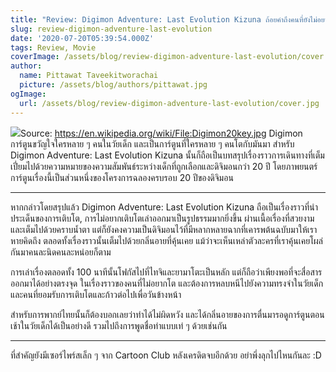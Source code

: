 ```yaml
---
title: "Review: Digimon Adventure: Last Evolution Kizuna ถ้อยคำถึงคนที่ยังไม่อยากโต และหลบหนีไปอยู่ในความทรงจำของวัยเด็ก"
slug: review-digimon-adventure-last-evolution
date: '2020-07-20T05:39:54.000Z'
tags: Review, Movie
coverImage: /assets/blog/review-digimon-adventure-last-evolution/cover.jpg
author:
  name: Pittawat Taveekitworachai
  picture: /assets/blog/authors/pittawat.jpg
ogImage:
  url: /assets/blog/review-digimon-adventure-last-evolution/cover.jpg
---
```


![](__GHOST_URL__/content/images/2020/07/image-1.jpeg)Source: https://en.wikipedia.org/wiki/File:Digimon20key.jpg
Digimon การ์ตูนขวัญใจใครหลาย ๆ คนในวัยเด็ก และเป็นการ์ตูนที่ใครหลาย ๆ คนโตกับมันมา สำหรับ Digimon Adventure: Last Evolution Kizuna นั้นก็ถือเป็นบทสรุปเรื่องราวการเดินทางที่เต็มเปี่ยมไปด้วยความหมายของความสัมพันธ์ระหว่างเด็กที่ถูกเลือกและดิจิมอนกว่า 20 ปี โดยภาพยนตร์การ์ตูนเรื่องนี้เป็นส่วนหนึ่งของโครงการฉลองครบรอบ 20 ปีของดิจิมอน

---

หากกล่าวโดยสรุปแล้ว Digimon Adventure: Last Evolution Kizuna ถือเป็นเรื่องราวที่นำประเด็นของการเติบโต, การไม่อยากเติบโตเล่าออกมาเป็นรูปธรรมมากยิ่งขึ้น ผ่านเนื้อเรื่องที่สวยงามและเต็มไปด้วยคราบน้ำตา แต่ก็ยังคงความเป็นดิจิมอนไว้ที่มีหลากหลายฉากที่เคารพต้นฉบับมาให้เราหายคิดถึง ตลอดทั้งเรื่องราวนั้นเต็มไปด้วยกลิ่นอายที่คุ้นเคย แม้ว่าจะเห็นเหล่าตัวละครที่เราคุ้นเคยโผล่กันมาคนละนิดคนละหน่อยก็ตาม

การเล่าเรื่องตลอดทั้ง 100 นาทีนั้นโฟกัสไปที่ไทจิและยามาโตะเป็นหลัก แต่ก็ถือว่าเพียงพอที่จะสื่อสารออกมาได้อย่างตรงจุด ในเรื่องราวของคนที่ไม่อยากโต และต้องการหลบหนีไปยังความทรงจำในวัยเด็ก และคนที่ยอมรับการเติบโตและก้าวต่อไปเพื่อวันข้างหน้า

สำหรับการพากย์ไทยนั้นก็ต้องบอกเลยว่าทำได้ไม่ผิดหวัง และได้กลิ่นอายของการตื่นมารอดูการ์ตูนตอนเช้าในวัยเด็กได้เป็นอย่างดี รวมไปถึงการพูดชื่อท่าแบบเท่ ๆ ด้วยเช่นกัน

---

ที่สำคัญยังมีเซอร์ไพร์สเล็ก ๆ จาก Cartoon Club หลังเครดิตจบอีกด้วย อย่าพึ่งลุกไปไหนกันละ :D
